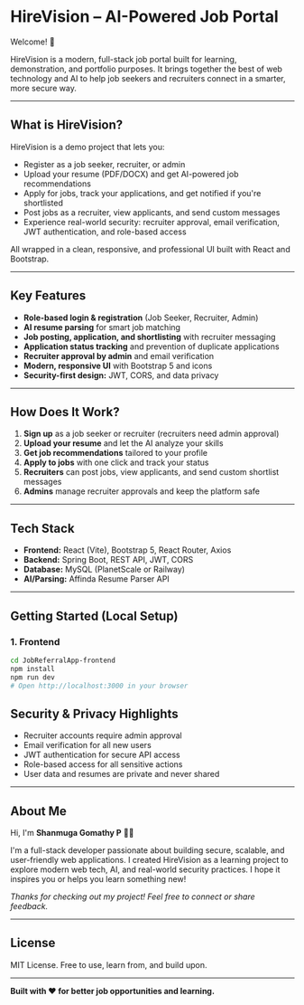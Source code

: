 # HireVision – AI-Powered Job Portal

Welcome! 👋

HireVision is a modern, full-stack job portal built for learning, demonstration, and portfolio purposes. It brings together the best of web technology and AI to help job seekers and recruiters connect in a smarter, more secure way.

---

## What is HireVision?

HireVision is a demo project that lets you:
- Register as a job seeker, recruiter, or admin
- Upload your resume (PDF/DOCX) and get AI-powered job recommendations
- Apply for jobs, track your applications, and get notified if you're shortlisted
- Post jobs as a recruiter, view applicants, and send custom messages
- Experience real-world security: recruiter approval, email verification, JWT authentication, and role-based access

All wrapped in a clean, responsive, and professional UI built with React and Bootstrap.

---

## Key Features

- **Role-based login & registration** (Job Seeker, Recruiter, Admin)
- **AI resume parsing** for smart job matching
- **Job posting, application, and shortlisting** with recruiter messaging
- **Application status tracking** and prevention of duplicate applications
- **Recruiter approval by admin** and email verification
- **Modern, responsive UI** with Bootstrap 5 and icons
- **Security-first design:** JWT, CORS, and data privacy

---

## How Does It Work?

1. **Sign up** as a job seeker or recruiter (recruiters need admin approval)
2. **Upload your resume** and let the AI analyze your skills
3. **Get job recommendations** tailored to your profile
4. **Apply to jobs** with one click and track your status
5. **Recruiters** can post jobs, view applicants, and send custom shortlist messages
6. **Admins** manage recruiter approvals and keep the platform safe

---

## Tech Stack

- **Frontend:** React (Vite), Bootstrap 5, React Router, Axios
- **Backend:** Spring Boot, REST API, JWT, CORS
- **Database:** MySQL (PlanetScale or Railway)
- **AI/Parsing:** Affinda Resume Parser API

---

## Getting Started (Local Setup)

### 1. Frontend
```bash
cd JobReferralApp-frontend
npm install
npm run dev
# Open http://localhost:3000 in your browser
```


## Security & Privacy Highlights
- Recruiter accounts require admin approval
- Email verification for all new users
- JWT authentication for secure API access
- Role-based access for all sensitive actions
- User data and resumes are private and never shared

---

## About Me

Hi, I'm **Shanmuga Gomathy P** 👩‍💻

I'm a full-stack developer passionate about building secure, scalable, and user-friendly web applications. I created HireVision as a learning project to explore modern web tech, AI, and real-world security practices. I hope it inspires you or helps you learn something new!


*Thanks for checking out my project! Feel free to connect or share feedback.*

---

## License

MIT License. Free to use, learn from, and build upon.

---

**Built with ❤️ for better job opportunities and learning.** 
